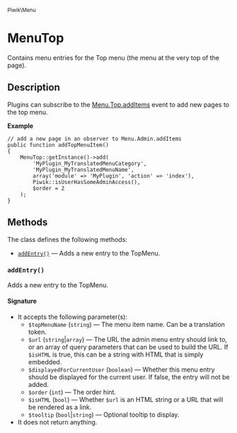 <small>Piwik\Menu</small>

MenuTop
=======

Contains menu entries for the Top menu (the menu at the very top of the page).

Description
-----------

Plugins can subscribe to the [Menu.Top.addItems](#) event to add new pages to
the top menu.

**Example**

    // add a new page in an observer to Menu.Admin.addItems
    public function addTopMenuItem()
    {
        MenuTop::getInstance()->add(
            'MyPlugin_MyTranslatedMenuCategory',
            'MyPlugin_MyTranslatedMenuName',
            array('module' => 'MyPlugin', 'action' => 'index'),
            Piwik::isUserHasSomeAdminAccess(),
            $order = 2
        );
    }

Methods
-------

The class defines the following methods:

- [`addEntry()`](#addentry) &mdash; Adds a new entry to the TopMenu.

<a name="addentry" id="addentry"></a>
<a name="addEntry" id="addEntry"></a>
### `addEntry()`

Adds a new entry to the TopMenu.

#### Signature

- It accepts the following parameter(s):
    - `$topMenuName` (`string`) &mdash; The menu item name. Can be a translation token.
    - `$url` (`string`|`array`) &mdash; The URL the admin menu entry should link to, or an array of query parameters that can be used to build the URL. If `$isHTML` is true, this can be a string with HTML that is simply embedded.
    - `$displayedForCurrentUser` (`boolean`) &mdash; Whether this menu entry should be displayed for the current user. If false, the entry will not be added.
    - `$order` (`int`) &mdash; The order hint.
    - `$isHTML` (`bool`) &mdash; Whether `$url` is an HTML string or a URL that will be rendered as a link.
    - `$tooltip` (`bool`|`string`) &mdash; Optional tooltip to display.
- It does not return anything.

